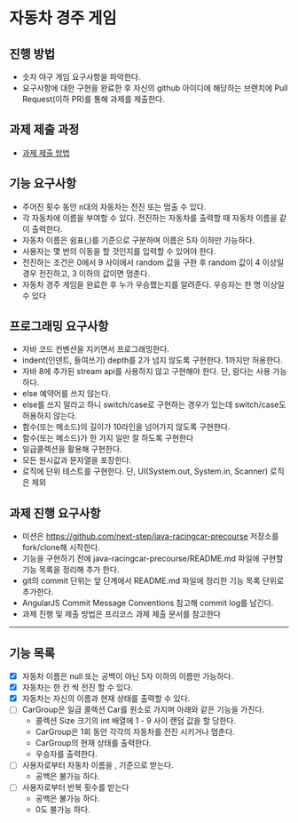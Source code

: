 # 자동차 경주 게임
## 진행 방법
* 숫자 야구 게임 요구사항을 파악한다.
* 요구사항에 대한 구현을 완료한 후 자신의 github 아이디에 해당하는 브랜치에 Pull Request(이하 PR)를 통해 과제를 제출한다.

## 과제 제출 과정
* [과제 제출 방법](https://github.com/next-step/nextstep-docs/tree/master/precourse)

## 기능 요구사항
 - 주어진 횟수 동안 n대의 자동차는 전진 또는 멈출 수 있다. 
 - 각 자동차에 이름을 부여할 수 있다. 전진하는 자동차를 출력할 때 자동차 이름을 같이 출력한다. 
 - 자동차 이름은 쉼표(,)를 기준으로 구분하며 이름은 5자 이하만 가능하다. 
 - 사용자는 몇 번의 이동을 할 것인지를 입력할 수 있어야 한다. 
 - 전진하는 조건은 0에서 9 사이에서 random 값을 구한 후 random 값이 4 이상일 경우 전진하고, 3 이하의 값이면 멈춘다. 
 - 자동차 경주 게임을 완료한 후 누가 우승했는지를 알려준다. 우승자는 한 명 이상일 수 있다

## 프로그래밍 요구사항
 - 자바 코드 컨벤션을 지키면서 프로그래밍한다. 
 -  indent(인덴트, 들여쓰기) depth를 2가 넘지 않도록 구현한다. 1까지만 허용한다. 
 - 자바 8에 추가된 stream api를 사용하지 않고 구현해야 한다. 단, 람다는 사용 가능하다. 
 - else 예약어를 쓰지 않는다. 
 - else를 쓰지 말라고 하니 switch/case로 구현하는 경우가 있는데 switch/case도 허용하지 않는다. 
 - 함수(또는 메소드)의 길이가 10라인을 넘어가지 않도록 구현한다. 
 - 함수(또는 메소드)가 한 가지 일만 잘 하도록 구현한다
 - 일급콜렉션을 활용해 구현한다.
 - 모든 원시값과 문자열을 포장한다.
 - 로직에 단위 테스트를 구현한다. 단, UI(System.out, System.in, Scanner) 로직은 제외

## 과제 진행 요구사항
 - 미션은 https://github.com/next-step/java-racingcar-precourse 저장소를 fork/clone해 시작한다. 
 - 기능을 구현하기 전에 java-racingcar-precourse/README.md 파일에 구현할 기능 목록을 정리해 추가
한다. 
 - git의 commit 단위는 앞 단계에서 README.md 파일에 정리한 기능 목록 단위로 추가한다. 
 - AngularJS Commit Message Conventions 참고해 commit log를 남긴다. 
 - 과제 진행 및 제출 방법은 프리코스 과제 제출 문서를 참고한다

---
## 기능 목록

- [x] 자동차 이름은 null 또는 공백이 아닌 5자 이하의 이름만 가능하다.
- [x] 자동차는 한 칸 씩 전진 할 수 있다.
- [x] 자동차는 자신의 이름과 현재 상태를 출력할 수 있다.
- [ ] CarGroup은 일급 콜렉션 Car를 원소로 가지며 아래와 같은 기능을 가진다.
    * 콜렉션 Size 크기의 int 배열에 1 - 9 사이 랜덤 값을 할 당한다.
    * CarGroup은 1회 동안 각각의 자동차를 전진 시키거나 멈춘다.
    * CarGroup의 현재 상태를 출력한다.
    * 우승자를 출력한다.
- [ ] 사용자로부터 자동차 이름을 , 기준으로 받는다.
    * 공백은 불가능 하다.
- [ ] 사용자로부터 반복 횟수를 받는다
    * 공백은 불가능 하다.
    * 0도 불가능 하다.


